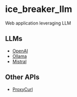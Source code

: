 # ice_breaker_llm
Web application leveraging LLM

## LLMs
- [OpenAI](https://openai.com/index/openai-api/)
- [Ollama](https://ollama.com/)
- [Mistral](https://docs.mistral.ai/api/)

## Other APIs
- [ProxyCurl](https://nubela.co/proxycurl/)
